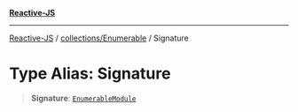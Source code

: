 [**Reactive-JS**](../../../README.md)

***

[Reactive-JS](../../../README.md) / [collections/Enumerable](../README.md) / Signature

# Type Alias: Signature

> **Signature**: [`EnumerableModule`](../interfaces/EnumerableModule.md)
